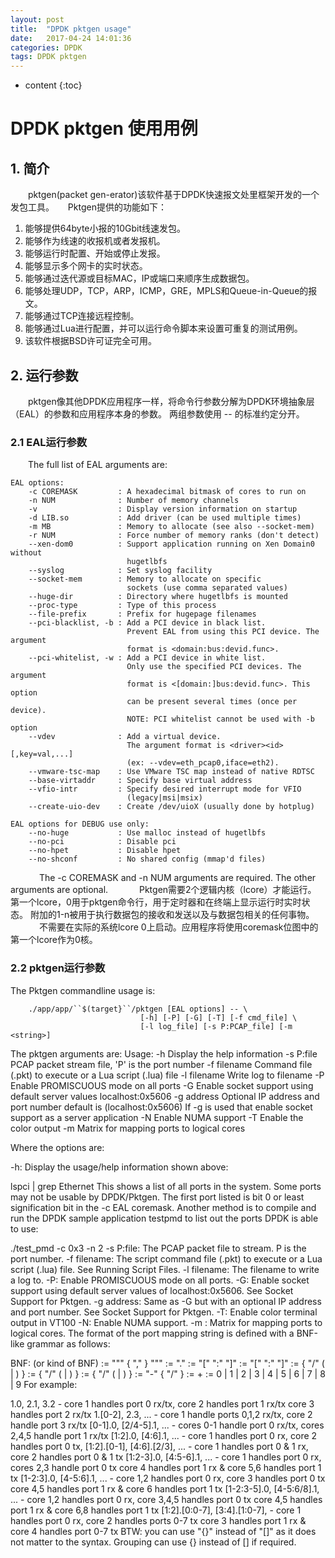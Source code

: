 ```yaml
---
layout: post
title:  "DPDK pktgen usage"
date:   2017-04-24 14:01:36
categories: DPDK
tags: DPDK pktgen
---
```


* content
{:toc}

# DPDK pktgen 使用用例

## 1. 简介

&emsp;&emsp;pktgen(packet gen-erator)该软件基于DPDK快速报文处里框架开发的一个发包工具。
&emsp;
Pktgen提供的功能如下：
1. 能够提供64byte小报的10Gbit线速发包。
2. 能够作为线速的收报机或者发报机。
3. 能够运行时配置、开始或停止发报。
4. 能够显示多个网卡的实时状态。
5. 能够通过迭代源或目标MAC，IP或端口来顺序生成数据包。
6. 能够处理UDP，TCP，ARP，ICMP，GRE，MPLS和Queue-in-Queue的报文。
7. 能够通过TCP连接远程控制。
8. 能够通过Lua进行配置，并可以运行命令脚本来设置可重复的测试用例。
9. 该软件根据BSD许可证完全可用。
&emsp;

## 2. 运行参数

&emsp;&emsp;pktgen像其他DPDK应用程序一样，将命令行参数分解为DPDK环境抽象层（EAL）的参数和应用程序本身的参数。 两组参数使用 -- 的标准约定分开。
&emsp;

### 2.1 EAL运行参数
&emsp;&emsp;The full list of EAL arguments are:
```
EAL options:
    -c COREMASK         : A hexadecimal bitmask of cores to run on
    -n NUM              : Number of memory channels
    -v                  : Display version information on startup
    -d LIB.so           : Add driver (can be used multiple times)
    -m MB               : Memory to allocate (see also --socket-mem)
    -r NUM              : Force number of memory ranks (don't detect)
    --xen-dom0          : Support application running on Xen Domain0 without
                          hugetlbfs
    --syslog            : Set syslog facility
    --socket-mem        : Memory to allocate on specific
                          sockets (use comma separated values)
    --huge-dir          : Directory where hugetlbfs is mounted
    --proc-type         : Type of this process
    --file-prefix       : Prefix for hugepage filenames
    --pci-blacklist, -b : Add a PCI device in black list.
                          Prevent EAL from using this PCI device. The argument
                          format is <domain:bus:devid.func>.
    --pci-whitelist, -w : Add a PCI device in white list.
                          Only use the specified PCI devices. The argument
                          format is <[domain:]bus:devid.func>. This option
                          can be present several times (once per device).
                          NOTE: PCI whitelist cannot be used with -b option
    --vdev              : Add a virtual device.
                          The argument format is <driver><id>[,key=val,...]
                          (ex: --vdev=eth_pcap0,iface=eth2).
    --vmware-tsc-map    : Use VMware TSC map instead of native RDTSC
    --base-virtaddr     : Specify base virtual address
    --vfio-intr         : Specify desired interrupt mode for VFIO
                          (legacy|msi|msix)
    --create-uio-dev    : Create /dev/uioX (usually done by hotplug)

EAL options for DEBUG use only:
    --no-huge           : Use malloc instead of hugetlbfs
    --no-pci            : Disable pci
    --no-hpet           : Disable hpet
    --no-shconf         : No shared config (mmap'd files)
```
&emsp;
&emsp;&emsp;The -c COREMASK and -n NUM arguments are required. The other arguments are optional.
&emsp;
&emsp;&emsp;Pktgen需要2个逻辑内核（lcore）才能运行。 第一个lcore，0用于pktgen命令行，用于定时器和在终端上显示运行时实时状态。 附加的1-n被用于执行数据包的接收和发送以及与数据包相关的任何事物。
&emsp;
&emsp;&emsp;不需要在实际的系统lcore 0上启动。应用程序将使用coremask位图中的第一个lcore作为0核。
&emsp;
### 2.2 pktgen运行参数
  
  The Pktgen commandline usage is:
  
```shell
    ./app/app/``$(target}``/pktgen [EAL options] -- \
                             [-h] [-P] [-G] [-T] [-f cmd_file] \
                             [-l log_file] [-s P:PCAP_file] [-m <string>]
```

  The pktgen arguments are:
  Usage:
   -h           Display the help information
   -s P:file    PCAP packet stream file, 'P' is the port number
   -f filename  Command file (.pkt) to execute or a Lua script (.lua) file
   -l filename  Write log to filename
   -P           Enable PROMISCUOUS mode on all ports
   -G           Enable socket support using default server values localhost:0x5606
   -g address   Optional IP address and port number default is (localhost:0x5606)
                If -g is used that enable socket support as a server application
   -N           Enable NUMA support
   -T           Enable the color output
   -m <string>  Matrix for mapping ports to logical cores
   
   Where the options are:

-h: Display the usage/help information shown above:

lspci | grep Ethernet
This shows a list of all ports in the system. Some ports may not be usable by DPDK/Pktgen. The first port listed is bit 0 or least signification bit in the -c EAL coremask. Another method is to compile and run the DPDK sample application testpmd to list out the ports DPDK is able to use:

./test_pmd -c 0x3 -n 2
-s P:file: The PCAP packet file to stream. P is the port number.
-f filename: The script command file (.pkt) to execute or a Lua script (.lua) file. See Running Script Files.
-l filename: The filename to write a log to.
-P: Enable PROMISCUOUS mode on all ports.
-G: Enable socket support using default server values of localhost:0x5606. See Socket Support for Pktgen.
-g address: Same as -G but with an optional IP address and port number. See Socket Support for Pktgen.
-T: Enable color terminal output in VT100
-N: Enable NUMA support.
-m <string>: Matrix for mapping ports to logical cores. The format of the port mapping string is defined with a BNF-like grammar as follows:

BNF: (or kind of BNF)
<matrix-string>   := """ <lcore-port> { "," <lcore-port>} """
<lcore-port>      := <lcore-list> "." <port-list>
<lcore-list>      := "[" <rx-list> ":" <tx-list> "]"
<port-list>       := "[" <rx-list> ":" <tx-list>"]"
<rx-list>         := <num> { "/" (<num> | <list>) }
<tx-list>         := <num> { "/" (<num> | <list>) }
<list>            := <num> { "/" (<range> | <list>) }
<range>           := <num> "-" <num> { "/" <range> }
<num>             := <digit>+
<digit>           := 0 | 1 | 2 | 3 | 4 | 5 | 6 | 7 | 8 | 9
For example:

1.0, 2.1, 3.2                 - core 1 handles port 0 rx/tx,
                                core 2 handles port 1 rx/tx
                                core 3 handles port 2 rx/tx
1.[0-2], 2.3, ...             - core 1 handle ports 0,1,2 rx/tx,
                                core 2 handle port 3 rx/tx
[0-1].0, [2/4-5].1, ...       - cores 0-1 handle port 0 rx/tx,
                                cores 2,4,5 handle port 1 rx/tx
[1:2].0, [4:6].1, ...         - core 1 handles port 0 rx,
                                core 2 handles port 0 tx,
[1:2].[0-1], [4:6].[2/3], ... - core 1 handles port 0 & 1 rx,
                                core 2 handles port  0 & 1 tx
[1:2-3].0, [4:5-6].1, ...     - core 1 handles port 0 rx, cores 2,3 handle port 0 tx
                                core 4 handles port 1 rx & core 5,6 handles port 1 tx
[1-2:3].0, [4-5:6].1, ...     - core 1,2 handles port 0 rx, core 3 handles port 0 tx
                                core 4,5 handles port 1 rx & core 6 handles port 1 tx
[1-2:3-5].0, [4-5:6/8].1, ... - core 1,2 handles port 0 rx, core 3,4,5 handles port 0 tx
                                core 4,5 handles port 1 rx & core 6,8 handles port 1 tx
[1:2].[0:0-7], [3:4].[1:0-7], - core 1 handles port 0 rx, core 2 handles ports 0-7 tx
                                 core 3 handles port 1 rx & core 4 handles port 0-7 tx
BTW: you can use "{}" instead of "[]" as it does not matter to the syntax.
Grouping can use {} instead of [] if required.
